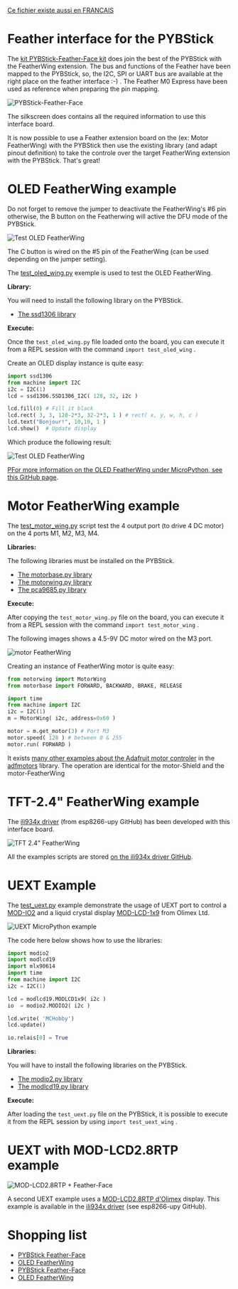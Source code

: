 [Ce fichier existe aussi en FRANCAIS](readme.md)

# Feather interface for the PYBStick

The [kit PYBStick-Feather-Face kit](https://shop.mchobby.be/fr/pybstick/1996-carte-d-interface-feather-et-uext-pour-pybstick-3232100019966.html) does join the best of the  PYBStick with the FeatherWing extension. The bus and functions of the Feather have been mapped to the PYBStick, so, the I2C, SPI or UART bus are available at the right place on the feather interface :-) . The Feather M0 Express have been used as reference when preparing the pin mapping.

![PYBStick-Feather-Face](docs/_static/pybstick-feather-face0.jpg)

The silkscreen does contains all the required information to use this interface board.

It is now possible to use a Feather extension board on the (ex: Motor FeatherWing) with the PYBStick then use the existing library (and adapt pinout definition) to take the controle over the target FeatherWing extension with the PYBStick. That's great!

# OLED FeatherWing example

Do not forget to remove the jumper to deactivate the FeatherWing's #6 pin otherwise, the B button on the Featherwing will active the DFU mode of the PYBStick.

![Test OLED FeatherWing](docs/_static/oledwing-01.jpg)

The C button is wired on the #5 pin of the FeatherWing (can be used depending on the jumper setting).


The [test_oled_wing.py](examples/test_oled_wing.py) exemple is used to test the OLED FeatherWing.

__Library:__

You will need to install the following library on the PYBStick.
* [The ssd1306 library](https://raw.githubusercontent.com/micropython/micropython/master/drivers/display/ssd1306.py)

__Execute:__

Once the `test_oled_wing.py` file loaded onto the board, you can execute it from a REPL session with the command `import test_oled_wing` .

Create an OLED display instance is quite easy:

``` python
import ssd1306
from machine import I2C
i2c = I2C(1)
lcd = ssd1306.SSD1306_I2C( 128, 32, i2c )

lcd.fill(0) # Fill it black
lcd.rect( 3, 3, 128-2*3, 32-2*3, 1 ) # rect( x, y, w, h, c )
lcd.text("Bonjour!", 10,10, 1 )
lcd.show()  # Update display
```

Which produce the following result:

![Test OLED FeatherWing](docs/_static/oledwing-00.jpg)

[PFor more information on the OLED FeatherWing under MicroPython, see this GitHub page](https://github.com/mchobby/esp8266-upy/blob/master/oled-ssd1306/readme.md).

# Motor FeatherWing example

The [test_motor_wing.py](examples/test_motor_wing.py) script test the 4 output port (to drive 4 DC motor) on the 4 ports M1, M2, M3, M4.

__Libraries:__

The following libraries must be installed on the PYBStick.
* [The motorbase.py library](https://raw.githubusercontent.com/mchobby/esp8266-upy/master/adfmotors/lib/motorbase.py)
* [The motorwing.py library](https://raw.githubusercontent.com/mchobby/esp8266-upy/master/adfmotors/lib/motorwing.py)
* [The pca9685.py library](https://raw.githubusercontent.com/mchobby/esp8266-upy/master/pca9685/lib/pca9685.py)

__Execute:__

After copying the `test_motor_wing.py` file on the board, you can execute it from a REPL session with the command `import test_motor_wing` .

The following images shows a 4.5-9V DC motor wired on the M3 port.

![motor FeatherWing](docs/_static/motorwing-01.jpg)

Creating an instance of FeatherWing motor is quite easy:

``` python
from motorwing import MotorWing
from motorbase import FORWARD, BACKWARD, BRAKE, RELEASE

import time
from machine import I2C
i2c = I2C(1)
m = MotorWing( i2c, address=0x60 )

motor = m.get_motor(3) # Port M3
motor.speed( 128 ) # between 0 & 255
motor.run( FORWARD )
```

It exists [many other examples about the Adafruit motor controler](https://github.com/mchobby/esp8266-upy/tree/master/adfmotors) in the [adfmotors](https://github.com/mchobby/esp8266-upy/tree/master/adfmotors) library. The operation are identical for the motor-Shield and the motor-FeatherWing

# TFT-2.4" FeatherWing example

The [ili934x driver](https://github.com/mchobby/esp8266-upy/tree/master/ili934x) (from esp8266-upy GitHub) has been developed with this interface board.

![TFT 2.4" FeatherWing](docs/_static/PYBSTICK-FEATHER-FACE-TFT.jpg)

All the examples scripts are stored [on the ili934x driver GitHub](https://github.com/mchobby/esp8266-upy/tree/master/ili934x).

# UEXT Example

The [test_uext.py](examples/test_uext.py) example demonstrate the usage of UEXT port to control a [MOD-IO2](https://shop.mchobby.be/fr/uext/1409-mod-io2-carte-d-extension-io-gpio-avec-connecteur-uext-3232100014091-olimex.html) and a liquid crystal display [MOD-LCD-1x9](https://shop.mchobby.be/fr/uext/1414-mod-lcd1x9-afficheur-lcd-uext-1-ligne-de-9-caracteres-alphanumeriques-3232100014145-olimex.html) from Olimex Ltd.

![UEXT MicroPython example](docs/_static/uext_test.jpg)

The code here below shows how to use the libraries:

 ``` python
 import modio2
 import modlcd19
 import mlx90614
 import time
 from machine import I2C
 i2c = I2C(1)

 lcd = modlcd19.MODLCD1x9( i2c )
 io  = modio2.MODIO2( i2c )

 lcd.write( 'MCHobby')
 lcd.update()

 io.relais[0] = True
 ```

__Libraries:__

You will have to install the following libraries on the PYBStick.
* [The modio2.py library](https://raw.githubusercontent.com/mchobby/esp8266-upy/master/modio2/modio2.py)
* [The modlcd19.py library](https://raw.githubusercontent.com/mchobby/esp8266-upy/master/modlcd1x9/lib/modlcd19.py)

__Execute:__

After loading the `test_uext.py` file on the PYBStick, it is possible to execute it from the REPL session by using `import test_uext_wing` .

# UEXT with MOD-LCD2.8RTP example

![MOD-LCD2.8RTP + Feather-Face](docs/_static/pybstick-feather-face-tft-olimex.jpg)

A second UEXT example uses a [MOD-LCD2.8RTP d'Olimex](https://shop.mchobby.be/fr/afficheur-lcd-tft-oled/1866-afficheur-28-tactile-couleur-320x240px-uext-3232100018662-olimex.html) display. This example is available in the [ili934x driver](https://github.com/mchobby/esp8266-upy/tree/master/ili934x) (see esp8266-upy GitHub).

# Shopping list
* [PYBStick Feather-Face](https://shop.mchobby.be/fr/nouveaute/1996-carte-d-interface-feather-et-uext-pour-pybstick-3232100019966.html)
* [OLED FeatherWing](https://shop.mchobby.be/en/feather-adafruit/879-feather-ecran-oled-3232100008793-adafruit.html)
* [PYBStick Feather-Face](https://shop.mchobby.be/fr/nouveaute/1996-carte-d-interface-feather-et-uext-pour-pybstick-3232100019966.html)
* [OLED FeatherWing](https://shop.mchobby.be/en/feather-adafruit/879-feather-ecran-oled-3232100008793-adafruit.html)

